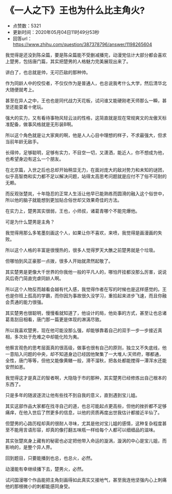 # 《一人之下》王也为什么比主角火?
- 点赞数：5321
- 更新时间：2020年05月04日11时49分53秒
- 回答url：https://www.zhihu.com/question/387378796/answer/1198265604
<body>
 <p data-pid="09Yk09HW">我觉得是还没到陈朵篇，要是陈朵篇能不受删减播完，动漫党估计大部分都会喜欢上楚男，包括唐门篇，其实把楚男的人格魅力完美展现出来了。</p>
 <p data-pid="3R2Jo9pf">讲白了，也总就是帅，无可匹敌的那种帅。</p>
 <p data-pid="Mjer4uYr">作为同龄人中的佼佼者，不仅仅作为是普通人，也总说我考什么大学，然后清华北大随便就考上。</p>
 <p data-pid="2KgHlok3">甚至在异人之中，王也也是同代战力天花板，试问谁又能硬刚老天师那么一瞬，甚至还能耍着十佬玩。</p>
 <p data-pid="uEZX4rhz">强大的实力，又有看待事物风轻云淡的性格，这简直就是现在常规爽文的龙傲天标准配备，做事风格就是无形装B啊。</p>
 <p data-pid="0t1nYmNm">所以这个角色就是让大家爽的啊，他是人人心目中理想的样子，不求最强大，但求当前年龄无敌手。</p>
 <p data-pid="tvflCqc6">长得帅，足够聪明，足够有实力，不目空一切，又潇洒，能近人，你不想成为他，也希望身边有这么一个朋友。</p>
 <p data-pid="l_tWn0Et">在北京篇，入世之后也总却开始稍显无力，在面对庞大的敌对势力和未知的谜团，似乎高智商和实力都不足以解决问题，站得太高思考问题就是应付不了俗不可耐的无赖。</p>
 <p data-pid="gN0nwjRl">而反观张楚岚，十年隐忍的正常人生活让他早已能熟练而圆滑的融入这个俗世中，所以他的脑子就能想到更加贴合俗世却又效果奇佳的方法。</p>
 <p data-pid="tAvyfiB6">在实力上，楚男其实很弱，王也，小师叔，诸葛青哪个不能完爆他。</p>
 <p data-pid="VYTYchtE">可是为什么楚男是主角？</p>
 <p data-pid="wZhj3F_Y">我觉得用那么多笔墨刻画这个人，如果让你不喜欢，来喷，我觉得是画漫画的失败。</p>
 <p data-pid="-A1Px-Tq">所以这个人格的丰富是很慢热的，很多人觉得罗天大醮之前楚男就是个垃圾。</p>
 <p data-pid="-crC44vg">但哪怕到风正豪那一点拨，很多人开始就肃然起敬了。</p>
 <p data-pid="BqBIuNOT">其实楚男是更像大千世界的你我他一般的平凡人的，哪怕开挂都没那么厉害，说说风后奇门简直完虐同龄人啊。</p>
 <p data-pid="abvZ20JC">所以这个人物反而越看会越有代入感，我觉得作者在写的时候也是这样感觉的。王也是你班上孤高的学霸，而你因为事故很久没学习，重拾起来进步飞速，而且你融会贯通的能力很强。</p>
 <p data-pid="f7wb9Odj">其实楚男也很聪明，慢慢看就知道了，他设计的局，他处事的方式，甚至让也总诸葛青刮目相看，唐门那一篇更是体现的淋漓尽致。</p>
 <p data-pid="OFaMDOei">所以我喜欢楚男，现在他可能没那么强，却能够靠着自己的双手一步一步接近真相，多次处于危难之中却能化险为夷。</p>
 <p data-pid="qUuEsug8">他察言观色的思考层面真的很高级，做事也很有自己的原则，独立又不失底线，他一意陷入问题的中央，却不知道身边已经因他聚集了一大堆人:天师府，哪都通，全性，唐门等等，但他又能像黄鳝一般，滑不溜秋，把各处都能搅得一潭浑水还能安然如恙。</p>
 <p data-pid="xV6P0PVt">我觉得这才是真正的智者啊，大隐隐于市的那种，其实楚男已经修炼出自己根本的东西了。</p>
 <p data-pid="6cv6fnx3">只是多年的随波逐流让他有些找不到自我的意义，直到遇到宝儿姐。</p>
 <p data-pid="XdsVQjbD">其实这部作品大家都在找寻自己的道，也总可能起点更高些，但他的挫折都不足够痛痒，在他入世后了然更多的信息，以他的资质再度出世我估计都接近半仙了。</p>
 <p data-pid="4i-X_991">但楚男的心路历程却真的很耐人寻味，尤其是他对宝儿姐的感情，这种复杂程度甚至不能用言语形容，却真的像打翻五味瓶一样给每个人都可以细细品的滋味。</p>
 <p data-pid="hW4IYQ-N">其实张楚岚身上藏有的秘密也必定把他带入命运的漩涡，漩涡的中心是宝儿姐，而影响的，是整个异人界。</p>
 <p data-pid="T8-ljlVk">回到题目，只要能播到也总，也总火，必然。</p>
 <p data-pid="uXieCaIL">动漫能有幸继续播下去，楚男火，必然。</p>
 <p data-pid="3xGEFpIs">试问国漫哪个作品能把主角刻画得如此真实又接地气，甚至我连他坚强内心上刺痛他的那根微小的刺都能感同身受。</p>
</body>